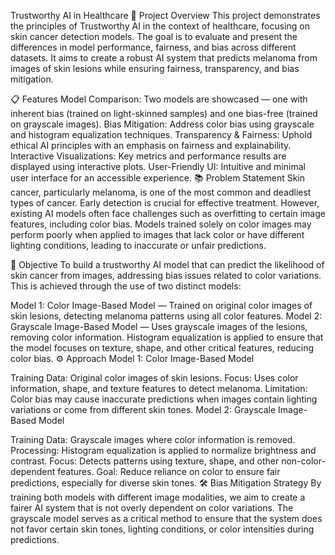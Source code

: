 Trustworthy AI in Healthcare
🚀 Project Overview
This project demonstrates the principles of Trustworthy AI in the context of healthcare, focusing on skin cancer detection models. The goal is to evaluate and present the differences in model performance, fairness, and bias across different datasets. It aims to create a robust AI system that predicts melanoma from images of skin lesions while ensuring fairness, transparency, and bias mitigation.

📋 Features
Model Comparison: Two models are showcased — one with inherent bias (trained on light-skinned samples) and one bias-free (trained on grayscale images).
Bias Mitigation: Address color bias using grayscale and histogram equalization techniques.
Transparency & Fairness: Uphold ethical AI principles with an emphasis on fairness and explainability.
Interactive Visualizations: Key metrics and performance results are displayed using interactive plots.
User-Friendly UI: Intuitive and minimal user interface for an accessible experience.
📚 Problem Statement
Skin cancer, particularly melanoma, is one of the most common and deadliest types of cancer. Early detection is crucial for effective treatment. However, existing AI models often face challenges such as overfitting to certain image features, including color bias. Models trained solely on color images may perform poorly when applied to images that lack color or have different lighting conditions, leading to inaccurate or unfair predictions.

🎯 Objective
To build a trustworthy AI model that can predict the likelihood of skin cancer from images, addressing bias issues related to color variations. This is achieved through the use of two distinct models:

Model 1: Color Image-Based Model — Trained on original color images of skin lesions, detecting melanoma patterns using all color features.
Model 2: Grayscale Image-Based Model — Uses grayscale images of the lesions, removing color information. Histogram equalization is applied to ensure that the model focuses on texture, shape, and other critical features, reducing color bias.
⚙️ Approach
Model 1: Color Image-Based Model

Training Data: Original color images of skin lesions.
Focus: Uses color information, shape, and texture features to detect melanoma.
Limitation: Color bias may cause inaccurate predictions when images contain lighting variations or come from different skin tones.
Model 2: Grayscale Image-Based Model

Training Data: Grayscale images where color information is removed.
Processing: Histogram equalization is applied to normalize brightness and contrast.
Focus: Detects patterns using texture, shape, and other non-color-dependent features.
Goal: Reduce reliance on color to ensure fair predictions, especially for diverse skin tones.
🛠️ Bias Mitigation Strategy
By training both models with different image modalities, we aim to create a fairer AI system that is not overly dependent on color variations. The grayscale model serves as a critical method to ensure that the system does not favor certain skin tones, lighting conditions, or color intensities during predictions.
